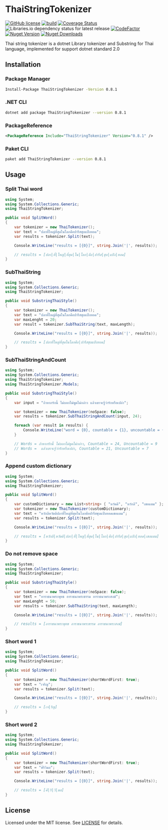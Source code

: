 # ThaiStringTokenizer

[![GitHub license](https://img.shields.io/badge/license-MIT-blue.svg)](https://github.com/chaiwatmat/ThaiStringTokenizer/blob/master/LICENSE)
[![build](https://github.com/chaiwatmat/ThaiStringTokenizer/workflows/build/badge.svg?branch=master)](https://github.com/chaiwatmat/ThaiStringTokenizer/workflows/build/badge.svg?branch=master)
[![Coverage Status](https://coveralls.io/repos/github/chaiwatmat/ThaiStringTokenizer/badge.svg)](https://coveralls.io/github/chaiwatmat/ThaiStringTokenizer)
![Libraries.io dependency status for latest release](https://img.shields.io/librariesio/release/nuget/thaistringtokenizer)
[![CodeFactor](https://www.codefactor.io/repository/github/chaiwatmat/thaistringtokenizer/badge)](https://www.codefactor.io/repository/github/chaiwatmat/thaistringtokenizer)
[![Nuget Version](https://img.shields.io/nuget/v/ThaiStringTokenizer.svg)](https://www.nuget.org/packages/ThaiStringTokenizer)
[![Nuget Downloads](https://img.shields.io/nuget/dt/ThaiStringTokenizer.svg)](https://www.nuget.org/packages/ThaiStringTokenizer)

Thai string tokenizer is a dotnet Library tokenizer and Substring for Thai language, implemented for support dotnet standard 2.0

## Installation

### Package Manager

```bat
Install-Package ThaiStringTokenizer -Version 0.8.1
```

### .NET CLI

```sh
dotnet add package ThaiStringTokenizer --version 0.8.1
```

### PackageReference

```xml
<PackageReference Include="ThaiStringTokenizer" Version="0.8.1" />
```

### Paket CLI

```sh
paket add ThaiStringTokenizer --version 0.8.1
```

## Usage

### Split Thai word

```cs
using System;
using System.Collections.Generic;
using ThaiStringTokenizer;

public void SplitWord()
{
    var tokenizer = new ThaiTokenizer();
    var text = "ปลาที่ใหญ่ที่สุดในโลกคือปารีสชุบแป้งทอด";
    var results = tokenizer.Split(text);

    Console.WriteLine("results = [{0}]", string.Join('|', results));

    // results = [ปลา|ที่|ใหญ่|ที่สุด|ใน|โลก|คือ|ปารีส|ชุบ|แป้ง|ทอด]
}
```

### SubThaiString

```cs
using System;
using System.Collections.Generic;
using ThaiStringTokenizer;

public void SubstringThaiStyle()
{
    var tokenizer = new ThaiTokenizer();
    var text = "ปลาที่ใหญ่ที่สุดในโลกคือปารีสชุบแป้งทอด";
    var maxLenght = 20;
    var result = tokenizer.SubThaiString(text, maxLength);

    Console.WriteLine("results = [{0}]", string.Join('|', results));

    // results = [ปลาที่ใหญ่ที่สุดในโลกคือ|ปารีสชุบแป้งทอด]
}
```

### SubThaiStringAndCount

```cs
using System;
using System.Collections.Generic;
using ThaiStringTokenizer;
using ThaiStringTokenizer.Models;

public void SubstringThaiStyle()
{
    var input = "ถ้าหากรักนี้ ไม่บอกไม่พูดไม่กล่าว แล้วเขาจะรู้ว่ารักหรือเปล่า";

    var tokenizer = new ThaiTokenizer(noSpace: false);
    var results = tokenizer.SubThaiStringAndCount(input, 24);

    foreach (var result in results) {
        Console.WriteLine("word = {0}, countable = {1}, uncountable = {2}", result.Words, result.Countable, result.Uncountable);
    }

    // Words = ถ้าหากรักนี้ ไม่บอกไม่พูดไม่กล่าว, Countable = 24, Uncountable = 9
    // Words =  แล้วเขาจะรู้ว่ารักหรือเปล่า, Countable = 21, Uncountable = 7
}
```

### Append custom dictionary

```cs
using System;
using System.Collections.Generic;
using ThaiStringTokenizer;

public void SplitWord()
{
    var customDictionary = new List<string> { "หวัดดี", "หวักลี", "เชอแตม" };
    var tokenizer = new ThaiTokenizer(customDictionary);
    var text = "หวักลีหวัดดีปลาที่ใหญ่ที่สุดในโลกคือปารีสชุบแป้งทอดเชอแตม";
    var results = tokenizer.Split(text);

    Console.WriteLine("results = [{0}]", string.Join('|', results));

    // results = [หวักลี|หวัดดี|ปลา|ที่|ใหญ่|ที่สุด|ใน|โลก|คือ|ปารีส|ชุบ|แป้ง|ทอด|เชอแตม]
}
```

### Do not remove space

```cs
using System;
using System.Collections.Generic;
using ThaiStringTokenizer;

public void SubstringThaiStyle()
{
    var tokenizer = new ThaiTokenizer(noSpace: false);
    var text = "อาราธนาพระพุทธ อาราธนาพระธรรม อาราธนาพระสงฆ์";
    var maxLenght = 50;
    var results = tokenizer.SubThaiString(text, maxLength);

    Console.WriteLine("results = [{0}]", string.Join('|', results));

    // results = [อาราธนาพระพุทธ อาราธนาพระธรรม อาราธนาพระสงฆ์]
}
```

### Short word 1

```cs
using System;
using System.Collections.Generic;
using ThaiStringTokenizer;

public void SplitWord()
{
    var tokenizer = new ThaiTokenizer(shortWordFirst: true);
    var text = "เจริญ";
    var results = tokenizer.Split(text);

    Console.WriteLine("results = [{0}]", string.Join('|', results));

    // results = [เจ|ริญ]
}
```

### Short word 2

```cs
using System;
using System.Collections.Generic;
using ThaiStringTokenizer;

public void SplitWord()
{
    var tokenizer = new ThaiTokenizer(shortWordFirst: true);
    var text = "ศิริวิมล";
    var results = tokenizer.Split(text);

    Console.WriteLine("results = [{0}]", string.Join('|', results));

    // results = [ศิ|ริ|วิ|มล]
}
```

## License

Licensed under the MIT license. See [LICENSE](LICENSE) for details.

